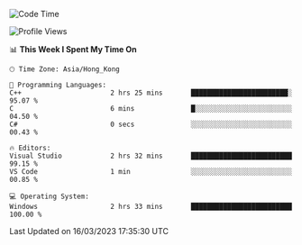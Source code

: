 <!--START_SECTION:waka-->
![Code Time](http://img.shields.io/badge/Code%20Time-39%20hrs%2020%20mins-blue)

![Profile Views](http://img.shields.io/badge/Profile%20Views-9-blue)

📊 **This Week I Spent My Time On** 

```text
🕑︎ Time Zone: Asia/Hong_Kong

💬 Programming Languages: 
C++                      2 hrs 25 mins       ████████████████████████░   95.07 % 
C                        6 mins              █░░░░░░░░░░░░░░░░░░░░░░░░   04.50 % 
C#                       0 secs              ░░░░░░░░░░░░░░░░░░░░░░░░░   00.43 % 

🔥 Editors: 
Visual Studio            2 hrs 32 mins       █████████████████████████   99.15 % 
VS Code                  1 min               ░░░░░░░░░░░░░░░░░░░░░░░░░   00.85 % 

💻 Operating System: 
Windows                  2 hrs 33 mins       █████████████████████████   100.00 % 
```


 Last Updated on 16/03/2023 17:35:30 UTC
<!--END_SECTION:waka-->
